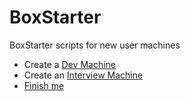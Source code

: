 # BoxStarter
BoxStarter scripts for new user machines


* Create a [Dev Machine](http://boxstarter.org/package/nr/url?https://raw.githubusercontent.com/dotalign/BoxStarter/master/DevMachine.ps1)
* Create an [Interview Machine](http://boxstarter.org/package/nr/url?https://raw.githubusercontent.com/dotalign/BoxStarter/master/InterviewBox.ps1)
* [Finish me](http://boxstarter.org/package/nr/url?https://raw.githubusercontent.com/dotalign/BoxStarter/master/FinishDillon.ps1)
